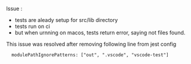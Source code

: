 

Issue : 

- tests are aleady setup for src/lib directory
- tests run on ci 
- but when urnning on macos, tests return error, saying not files found.



This issue was resolved after removing following line from jest config

```
  modulePathIgnorePatterns: ["out", ".vscode", "vscode-test"]
```

